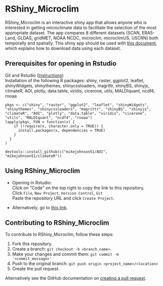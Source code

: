 # RShiny_Microclim

RShiny_Microclim is an interactive shiny app that allows anyone who is interested in getting microclimate data to facilitate the selection of the most appropriate dataset.
The app compares 8 different datasets (SCAN, ERA5-Land, GLDAS, gridMET, NOAA NCDC, microclim, microclimUS, USCRN) both temporally and spatially.
This shiny app should be used with [this document](https://bookdown.org/connect/#/apps/6271/access), which explains how to download data using each dataset.

## Prerequisites for opening in Rstudio
Git and Rstudio ([Instructions](https://resources.github.com/whitepapers/github-and-rstudio/))  
Installation of the following R packages: shiny, raster, ggplot2, leaflet, shinyWidgets, shinythemes, shinycssloaders, magrittr, shinyBS, shinyjs, climateR, AOI, plotly, data.table, viridis, cicerone, utils, MALDIquant, ncdf4, rnoaa 

```
pkgs <- c("shiny", "raster", "ggplot2", "leaflet", "shinyWidgets", "shinythemes", "shinycssloaders", "magrittr", "shinyBS", "shinyjs", "climateR", "AOI", "plotly", "data.table", "viridis", "cicerone", "utils", "MALDIquant", "ncdf4", "rnoaa")
lapply(pkgs, FUN = function(x) {
    if (!require(x, character.only = TRUE)) {
      install.packages(x, dependencies = TRUE)
    }
  }
)

devtools::install_github(c("mikejohnson51/AOI", "mikejohnson51/climateR"))
```

## Using RShiny_Microclim
* Opening in Rstudio:  
Click on "Code" on the top right to copy the link to this repository.  
Click ```File```, ```New Project```, ```Version Control```, ```Git```  
Paste the repository URL and click ```Create Project```.

* Alternatively, go to [this link](https://map.trenchproject.com/RShiny_Microclim/).

## Contributing to RShiny_Microclim
<!--- If your README is long or you have some specific process or steps you want contributors to follow, consider creating a separate CONTRIBUTING.md file--->
To contribute to RShiny_Microclim, follow these steps:

1. Fork this repository.
2. Create a branch: `git checkout -b <branch_name>`.
3. Make your changes and commit them: `git commit -m '<commit_message>'`
4. Push to the original branch: `git push origin <project_name>/<location>`
5. Create the pull request.

Alternatively see the GitHub documentation on [creating a pull request](https://help.github.com/en/github/collaborating-with-issues-and-pull-requests/creating-a-pull-request).

